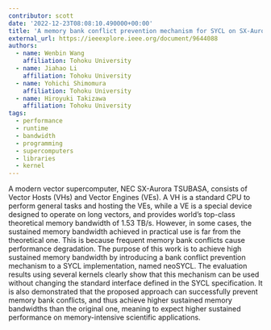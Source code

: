 ```yaml
---
contributor: scott
date: '2022-12-23T08:08:10.490000+00:00'
title: 'A memory bank conflict prevention mechanism for SYCL on SX-Aurora TSUBASA'
external_url: https://ieeexplore.ieee.org/document/9644088
authors:
  - name: Wenbin Wang
    affiliation: Tohoku University
  - name: Jiahao Li
    affiliation: Tohoku University
  - name: Yohichi Shimomura
    affiliation: Tohoku University
  - name: Hiroyuki Takizawa
    affiliation: Tohoku University
tags:
  - performance
  - runtime
  - bandwidth
  - programming
  - supercomputers
  - libraries
  - kernel
---
```


A modern vector supercomputer, NEC SX-Aurora TSUBASA, consists of Vector Hosts (VHs) and Vector Engines (VEs). A VH is a
standard CPU to perform general tasks and hosting the VEs, while a VE is a special device designed to operate on long
vectors, and provides world’s top-class theoretical memory bandwidth of 1.53 TB/s. However, in some cases, the sustained
memory bandwidth achieved in practical use is far from the theoretical one. This is because frequent memory bank
conflicts cause performance degradation. The purpose of this work is to achieve high sustained memory bandwidth by
introducing a bank conflict prevention mechanism to a SYCL implementation, named neoSYCL. The evaluation results using
several kernels clearly show that this mechanism can be used without changing the standard interface defined in the SYCL
specification. It is also demonstrated that the proposed approach can successfully prevent memory bank conflicts, and
thus achieve higher sustained memory bandwidths than the original one, meaning to expect higher sustained performance on
memory-intensive scientific applications.
